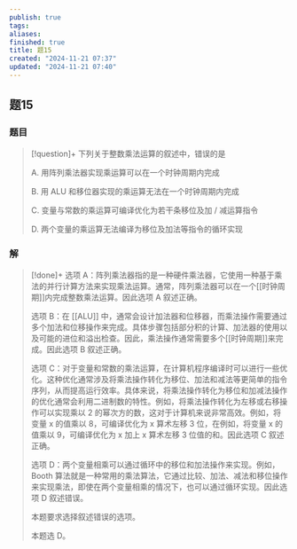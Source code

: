 ```yaml
---
publish: true
tags: 
aliases: 
finished: true
title: 题15
created: "2024-11-21 07:37"
updated: "2024-11-21 07:40"
---
```

## 题15
### 题目
> [!question]+
> 下列关于整数乘法运算的叙述中，错误的是
> 
> A. 用阵列乘法器实现乘运算可以在一个时钟周期内完成
> 
> B. 用 ALU 和移位器实现的乘运算无法在一个时钟周期内完成
> 
> C. 变量与常数的乘运算可编译优化为若干条移位及加 / 减运算指令
> 
> D. 两个变量的乘运算无法编译为移位及加法等指令的循环实现
### 解
> [!done]+
> 选项 A：阵列乘法器指的是一种硬件乘法器，它使用一种基于乘法的并行计算方法来实现乘法运算。通常，阵列乘法器可以在一个[[时钟周期]]内完成整数乘法运算。因此选项 A 叙述正确。
> 
> 选项 B：在 [[ALU]] 中，通常会设计加法器和位移器，而乘法操作需要通过多个加法和位移操作来完成。具体步骤包括部分积的计算、加法器的使用以及可能的进位和溢出检查。因此，乘法操作通常需要多个[[时钟周期]]来完成。因此选项 B 叙述正确。
> 
> 选项 C：对于变量和常数的乘法运算，在计算机程序编译时可以进行一些优化。这种优化通常涉及将乘法操作转化为移位、加法和减法等更简单的指令序列，从而提高运行效率。具体来说，将乘法操作转化为移位和加减法操作的优化通常会利用二进制数的特性。例如，将乘法操作转化为左移或右移操作可以实现乘以 2 的幂次方的数，这对于计算机来说非常高效。例如，将变量 x 的值乘以 8，可编译优化为 x 算术左移 3 位，在例如，将变量 x 的值乘以 9，可编译优化为 x 加上 x 算术左移 3 位值的和。因此选项 C 叙述正确。
> 
> 选项 D：两个变量相乘可以通过循环中的移位和加法操作来实现。例如，Booth 算法就是一种常用的乘法算法，它通过比较、加法、减法和移位操作来实现乘法，即使在两个变量相乘的情况下，也可以通过循环实现。因此选项 D 叙述错误。
> 
> 本题要求选择叙述错误的选项。
> 
> 本题选 D。